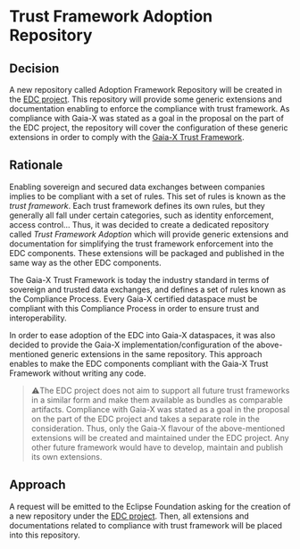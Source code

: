 # Trust Framework Adoption Repository

## Decision

A new repository called Adoption Framework Repository will be created in the [EDC project](https://github.com/eclipse-dataspaceconnector).
This repository will provide some generic extensions and documentation enabling to enforce the compliance with trust framework.
As compliance with Gaia-X was stated as a goal in the proposal on the part of the EDC project, the repository will cover the
configuration of these generic extensions in order to comply with the [Gaia-X Trust Framework](https://gaia-x.eu/wp-content/uploads/2022/05/Gaia-X-Trust-Framework-22.04.pdf).

## Rationale

Enabling sovereign and secured data exchanges between companies implies to be compliant with a set of rules.
This set of rules is known as the _trust framework_. Each trust framework defines its own rules, but they generally all fall under
certain categories, such as identity enforcement, access control... Thus, it was decided to create a dedicated repository called _Trust Framework Adoption_
which will provide generic extensions and documentation for simplifying the trust framework enforcement into the EDC components.
These extensions will be packaged and published in the same way as the other EDC components.

The Gaia-X Trust Framework is today the industry standard in terms of sovereign and trusted data exchanges, and defines
a set of rules known as the Compliance Process. Every Gaia-X certified dataspace must be compliant with this Compliance Process in order
to ensure trust and interoperability.

In order to ease adoption of the EDC into Gaia-X dataspaces, it was also decided to provide the Gaia-X implementation/configuration of the above-mentioned generic
extensions in the same repository. This approach enables to make the EDC components compliant with the Gaia-X Trust Framework without writing any code.

> ⚠️The EDC project does not aim to support all future trust frameworks in a similar form and make them available as bundles as comparable artifacts.
> Compliance with Gaia-X was stated as a goal in the proposal on the part of the EDC project and takes a separate role in the consideration.
> Thus, only the Gaia-X flavour of the above-mentioned extensions will be created and maintained under the EDC project. Any other future framework would have to develop, maintain and publish its own extensions.

## Approach

A request will be emitted to the Eclipse Foundation asking for the creation of a new repository under the [EDC project](https://github.com/eclipse-dataspaceconnector).
Then, all extensions and documentations related to compliance with trust framework will be placed into this repository.